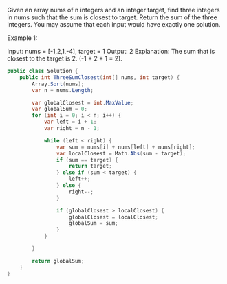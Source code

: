 Given an array nums of n integers and an integer target, find three integers in nums such that the sum is closest to target. Return the sum of the three integers. You may assume that each input would have exactly one solution.

 

Example 1:

Input: nums = [-1,2,1,-4], target = 1
Output: 2
Explanation: The sum that is closest to the target is 2. (-1 + 2 + 1 = 2).

```csharp
public class Solution {
    public int ThreeSumClosest(int[] nums, int target) {
        Array.Sort(nums);
        var n = nums.Length;

        var globalClosest = int.MaxValue;
        var globalSum = 0;
        for (int i = 0; i < n; i++) {
            var left = i + 1;
            var right = n - 1;

            while (left < right) {
                var sum = nums[i] + nums[left] + nums[right];
                var localClosest = Math.Abs(sum - target);
                if (sum == target) {
                    return target;
                } else if (sum < target) {
                    left++;
                } else {
                    right--;
                }

                if (globalClosest > localClosest) {
                    globalClosest = localClosest;
                    globalSum = sum;
                }
            }

        }

        return globalSum;
    }
}
```
